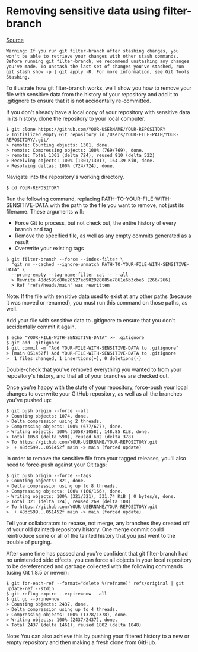 # Removing sensitive data using filter-branch

[Source](https://docs.github.com/en/github/authenticating-to-github/removing-sensitive-data-from-a-repository#using-filter-branch)

`Warning: If you run git filter-branch after stashing changes, you won't be able to retrieve your changes with other stash commands. Before running git filter-branch, we recommend unstashing any changes you've made. To unstash the last set of changes you've stashed, run git stash show -p | git apply -R. For more information, see Git Tools Stashing.`

To illustrate how git filter-branch works, we'll show you how to remove your file with sensitive data from the history of your repository and add it to .gitignore to ensure that it is not accidentally re-committed.

If you don't already have a local copy of your repository with sensitive data in its history, clone the repository to your local computer.

```
$ git clone https://github.com/YOUR-USERNAME/YOUR-REPOSITORY
> Initialized empty Git repository in /Users/YOUR-FILE-PATH/YOUR-REPOSITORY/.git/
> remote: Counting objects: 1301, done.
> remote: Compressing objects: 100% (769/769), done.
> remote: Total 1301 (delta 724), reused 910 (delta 522)
> Receiving objects: 100% (1301/1301), 164.39 KiB, done.
> Resolving deltas: 100% (724/724), done.
```

Navigate into the repository's working directory.

```$ cd YOUR-REPOSITORY```

Run the following command, replacing PATH-TO-YOUR-FILE-WITH-SENSITIVE-DATA with the path to the file you want to remove, not just its filename. These arguments will:
- Force Git to process, but not check out, the entire history of every branch and tag
- Remove the specified file, as well as any empty commits generated as a result
- Overwrite your existing tags

```
$ git filter-branch --force --index-filter \
  "git rm --cached --ignore-unmatch PATH-TO-YOUR-FILE-WITH-SENSITIVE-DATA" \
  --prune-empty --tag-name-filter cat -- --all
  > Rewrite 48dc599c80e20527ed902928085e7861e6b3cbe6 (266/266)
  > Ref 'refs/heads/main' was rewritten
```

Note: If the file with sensitive data used to exist at any other paths (because it was moved or renamed), you must run this command on those paths, as well.

Add your file with sensitive data to .gitignore to ensure that you don't accidentally commit it again.

```
$ echo "YOUR-FILE-WITH-SENSITIVE-DATA" >> .gitignore
$ git add .gitignore
$ git commit -m "Add YOUR-FILE-WITH-SENSITIVE-DATA to .gitignore"
> [main 051452f] Add YOUR-FILE-WITH-SENSITIVE-DATA to .gitignore
>  1 files changed, 1 insertions(+), 0 deletions(-)
```

Double-check that you've removed everything you wanted to from your repository's history, and that all of your branches are checked out.

Once you're happy with the state of your repository, force-push your local changes to overwrite your GitHub repository, as well as all the branches you've pushed up:

```
$ git push origin --force --all
> Counting objects: 1074, done.
> Delta compression using 2 threads.
> Compressing objects: 100% (677/677), done.
> Writing objects: 100% (1058/1058), 148.85 KiB, done.
> Total 1058 (delta 590), reused 602 (delta 378)
> To https://github.com/YOUR-USERNAME/YOUR-REPOSITORY.git
>  + 48dc599...051452f main -> main (forced update)
```

In order to remove the sensitive file from your tagged releases, you'll also need to force-push against your Git tags:

```
$ git push origin --force --tags
> Counting objects: 321, done.
> Delta compression using up to 8 threads.
> Compressing objects: 100% (166/166), done.
> Writing objects: 100% (321/321), 331.74 KiB | 0 bytes/s, done.
> Total 321 (delta 124), reused 269 (delta 108)
> To https://github.com/YOUR-USERNAME/YOUR-REPOSITORY.git
>  + 48dc599...051452f main -> main (forced update)
```

Tell your collaborators to rebase, not merge, any branches they created off of your old (tainted) repository history. One merge commit could reintroduce some or all of the tainted history that you just went to the trouble of purging.

After some time has passed and you're confident that git filter-branch had no unintended side effects, you can force all objects in your local repository to be dereferenced and garbage collected with the following commands (using Git 1.8.5 or newer):

```
$ git for-each-ref --format="delete %(refname)" refs/original | git update-ref --stdin
$ git reflog expire --expire=now --all
$ git gc --prune=now
> Counting objects: 2437, done.
> Delta compression using up to 4 threads.
> Compressing objects: 100% (1378/1378), done.
> Writing objects: 100% (2437/2437), done.
> Total 2437 (delta 1461), reused 1802 (delta 1048)
```

Note: You can also achieve this by pushing your filtered history to a new or empty repository and then making a fresh clone from GitHub.
